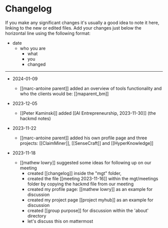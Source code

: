 # Changelog

If you make any significant changes it's usually a good idea to note it here, linking to the new or edited files. Add your changes just below the horizontal line using the following format:

* date
	* who you are
		* what
		* you
		* changed

---
* 2024-01-09
  * [[marc-antoine parent]] added an overview of tools functionality and who the clients would be: [[maparent_bm]]
* 2023-12-05
	* [[Peter Kaminski]] added [[AI Entrepreneurship, 2023-11-30]] (the hackmd notes)
* 2023-11-22
	* [[marc-antoine parent]] added his own profile page and three projects: [[ClaimMiner]], [[SenseCraft]] and [[HyperKnowledge]]

* 2023-11-18
	* [[mathew lowry]] suggested some ideas for following up on our meeting
		* created [[changelog]] inside the "mgt" folder,
		* created the file [[meeting 2023-11-16]] within the mgt/meetings folder by copying the hackmd file from our meeting
		* created my profile page: [[mathew lowry]] as an example for discussion
		* created my project page  [[project myhub]] as an example for discussion
		* created [[group purpose]] for discussion within the 'about' directory
		* let's discuss this on mattermost
